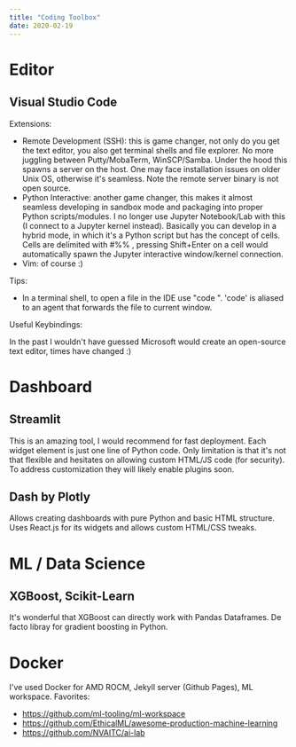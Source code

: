 ```yaml
---
title: "Coding Toolbox"
date: 2020-02-19
---
```


# Editor
## Visual Studio Code 

Extensions:
- Remote Development (SSH): this is game changer, not only do you get the text editor, you also get terminal shells and file explorer. No more juggling between Putty/MobaTerm, WinSCP/Samba.
Under the hood this spawns a server on the host. One may face installation issues on older Unix OS, otherwise it's seamless. Note the remote server binary is not open source. 
- Python Interactive: another game changer, this makes it almost seamless developing in sandbox mode and packaging into proper Python scripts/modules. 
I no longer use Jupyter Notebook/Lab with this (I connect to a Jupyter kernel instead). Basically you can develop in a hybrid mode, in which it's a Python script but has the concept of cells. 
Cells are delimited with #%% , pressing Shift+Enter on a cell would automatically spawn the Jupyter interactive window/kernel connection. 
- Vim: of course :)

Tips:
- In a terminal shell, to open a file in the IDE use "code <file>". 'code' is aliased to an agent that forwards the file to current window.

Useful Keybindings:

In the past I wouldn't have guessed Microsoft would create an open-source text editor, times have changed :)

# Dashboard
## Streamlit
This is an amazing tool, I would recommend for fast deployment. Each widget element is just one line of Python code.
Only limitation is that it's not that flexible and hesitates on allowing custom HTML/JS code (for security). 
To address customization they will likely enable plugins soon.

## Dash by Plotly
Allows creating dashboards with pure Python and basic HTML structure.
Uses React.js for its widgets and allows custom HTML/CSS tweaks.

# ML / Data Science 
## XGBoost, Scikit-Learn
It's wonderful that XGBoost can directly work with Pandas Dataframes. De facto libray for gradient boosting in Python.

# Docker
I've used Docker for AMD ROCM, Jekyll server (Github Pages), ML workspace.
Favorites:
- https://github.com/ml-tooling/ml-workspace
- https://github.com/EthicalML/awesome-production-machine-learning
- https://github.com/NVAITC/ai-lab